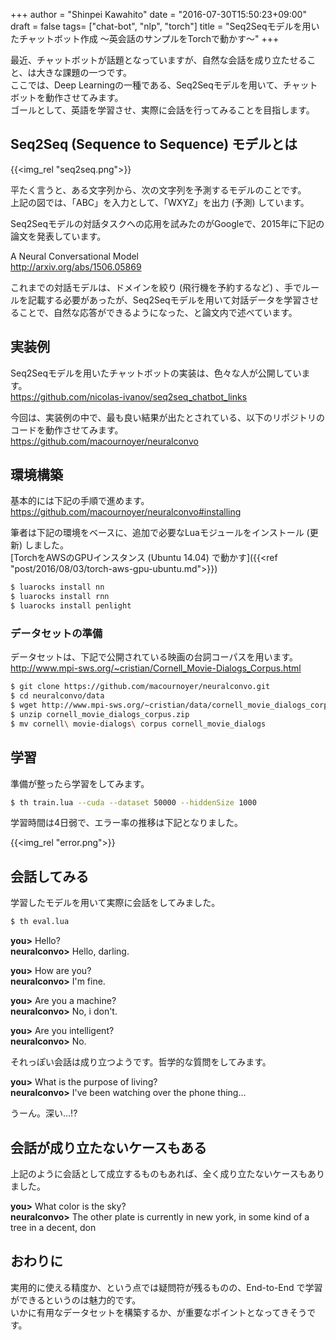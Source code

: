 +++
author = "Shinpei Kawahito"
date = "2016-07-30T15:50:23+09:00"
draft = false
tags= ["chat-bot", "nlp", "torch"]
title = "Seq2Seqモデルを用いたチャットボット作成 〜英会話のサンプルをTorchで動かす〜"
+++

最近、チャットボットが話題となっていますが、自然な会話を成り立たせること、は大きな課題の一つです。  
ここでは、Deep Learningの一種である、Seq2Seqモデルを用いて、チャットボットを動作させてみます。  
ゴールとして、英語を学習させ、実際に会話を行ってみることを目指します。

## Seq2Seq (Sequence to Sequence) モデルとは
{{<img_rel "seq2seq.png">}}

平たく言うと、ある文字列から、次の文字列を予測するモデルのことです。  
上記の図では、「ABC」を入力として、「WXYZ」を出力 (予測) しています。  

Seq2Seqモデルの対話タスクへの応用を試みたのがGoogleで、2015年に下記の論文を発表しています。

A Neural Conversational Model  
http://arxiv.org/abs/1506.05869

これまでの対話モデルは、ドメインを絞り (飛行機を予約するなど) 、手でルールを記載する必要があったが、Seq2Seqモデルを用いて対話データを学習させることで、自然な応答ができるようになった、と論文内で述べています。

## 実装例
Seq2Seqモデルを用いたチャットボットの実装は、色々な人が公開しています。  
https://github.com/nicolas-ivanov/seq2seq_chatbot_links  

今回は、実装例の中で、最も良い結果が出たとされている、以下のリポジトリのコードを動作させてみます。  
https://github.com/macournoyer/neuralconvo

## 環境構築
基本的には下記の手順で進めます。  
https://github.com/macournoyer/neuralconvo#installing  

筆者は下記の環境をベースに、追加で必要なLuaモジュールをインストール (更新) しました。  
[TorchをAWSのGPUインスタンス (Ubuntu 14.04) で動かす]({{<ref "post/2016/08/03/torch-aws-gpu-ubuntu.md">}})

```sh
$ luarocks install nn
$ luarocks install rnn
$ luarocks install penlight
```

### データセットの準備
データセットは、下記で公開されている映画の台詞コーパスを用います。  
http://www.mpi-sws.org/~cristian/Cornell_Movie-Dialogs_Corpus.html

```sh
$ git clone https://github.com/macournoyer/neuralconvo.git
$ cd neuralconvo/data
$ wget http://www.mpi-sws.org/~cristian/data/cornell_movie_dialogs_corpus.zip
$ unzip cornell_movie_dialogs_corpus.zip
$ mv cornell\ movie-dialogs\ corpus cornell_movie_dialogs
```

## 学習
準備が整ったら学習をしてみます。
```sh
$ th train.lua --cuda --dataset 50000 --hiddenSize 1000
```

学習時間は4日弱で、エラー率の推移は下記となりました。

{{<img_rel "error.png">}}

## 会話してみる
学習したモデルを用いて実際に会話をしてみました。

```sh
$ th eval.lua
```
>
__you>__ Hello?  
__neuralconvo>__ Hello, darling.
>
__you>__ How are you?  
__neuralconvo>__ I'm fine.
>
__you>__ Are you a machine?  
__neuralconvo>__ No, i don't.
>
__you>__ Are you intelligent?  
__neuralconvo>__ No.

それっぽい会話は成り立つようです。哲学的な質問をしてみます。

>
__you>__ What is the purpose of living?  
__neuralconvo>__ I've been watching over the phone thing...

うーん。深い...!?

## 会話が成り立たないケースもある
上記のように会話として成立するものもあれば、全く成り立たないケースもありました。

>
__you>__ What color is the sky?  
__neuralconvo>__ The other plate is currently in new york, in some kind of a tree in a decent, don

## おわりに
実用的に使える精度か、という点では疑問符が残るものの、End-to-End で学習ができるというのは魅力的です。  
いかに有用なデータセットを構築するか、が重要なポイントとなってきそうです。

